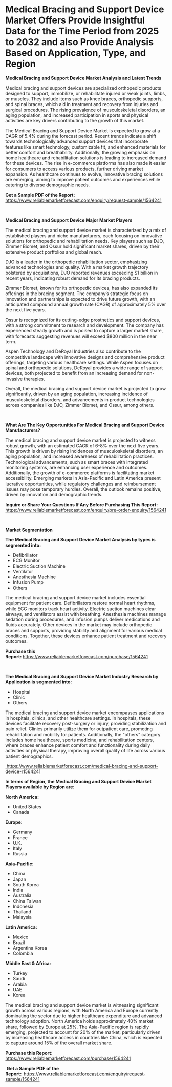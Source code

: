 <p><h1>Medical Bracing and Support Device Market Offers Provide Insightful Data for the Time Period from 2025 to 2032 and also Provide Analysis Based on Application, Type, and Region</h1></p><p><strong>Medical Bracing and Support Device Market Analysis and Latest Trends</strong></p>
<p><p>Medical bracing and support devices are specialized orthopedic products designed to support, immobilize, or rehabilitate injured or weak joints, limbs, or muscles. They include items such as knee braces, orthopedic supports, and spinal braces, which aid in treatment and recovery from injuries and surgical procedures. The rising prevalence of musculoskeletal disorders, an aging population, and increased participation in sports and physical activities are key drivers contributing to the growth of this market.</p><p>The Medical Bracing and Support Device Market is expected to grow at a CAGR of 5.4% during the forecast period. Recent trends indicate a shift towards technologically advanced support devices that incorporate features like smart technology, customizable fit, and enhanced materials for better comfort and breathability. Additionally, the growing emphasis on home healthcare and rehabilitation solutions is leading to increased demand for these devices. The rise in e-commerce platforms has also made it easier for consumers to access various products, further driving market expansion. As healthcare continues to evolve, innovative bracing solutions are emerging, aiming to improve patient outcomes and experiences while catering to diverse demographic needs.</p></p>
<p><strong>Get a Sample PDF of the Report:&nbsp;</strong> <a href="https://www.reliablemarketforecast.com/enquiry/request-sample/1564241?utm_campaign=2516&utm_medium=2&utm_source=Github&utm_content=ia&utm_term=16042025&utm_id=medical-bracing-and-support-device">https://www.reliablemarketforecast.com/enquiry/request-sample/1564241</a></p>
<p>&nbsp;</p>
<p><strong>Medical Bracing and Support Device Major Market Players</strong></p>
<p><p>The medical bracing and support device market is characterized by a mix of established players and niche manufacturers, each focusing on innovative solutions for orthopedic and rehabilitation needs. Key players such as DJO, Zimmer Biomet, and Ossur hold significant market shares, driven by their extensive product portfolios and global reach.</p><p>DJO is a leader in the orthopedic rehabilitation sector, emphasizing advanced technologies and quality. With a market growth trajectory bolstered by acquisitions, DJO reported revenues exceeding $1 billion in recent years, indicating robust demand for its bracing products.</p><p>Zimmer Biomet, known for its orthopedic devices, has also expanded its offerings in the bracing segment. The company’s strategic focus on innovation and partnerships is expected to drive future growth, with an anticipated compound annual growth rate (CAGR) of approximately 5% over the next five years.</p><p>Ossur is recognized for its cutting-edge prosthetics and support devices, with a strong commitment to research and development. The company has experienced steady growth and is poised to capture a larger market share, with forecasts suggesting revenues will exceed $800 million in the near term.</p><p>Aspen Technology and DeRoyal Industries also contribute to the competitive landscape with innovative designs and comprehensive product offerings, targeting various healthcare settings. While Aspen focuses on spinal and orthopedic solutions, DeRoyal provides a wide range of support devices, both projected to benefit from an increasing demand for non-invasive therapies.</p><p>Overall, the medical bracing and support device market is projected to grow significantly, driven by an aging population, increasing incidence of musculoskeletal disorders, and advancements in product technologies across companies like DJO, Zimmer Biomet, and Ossur, among others.</p></p>
<p>&nbsp;</p>
<p><strong>What Are The Key Opportunities For Medical Bracing and Support Device Manufacturers?</strong></p>
<p><p>The medical bracing and support device market is projected to witness robust growth, with an estimated CAGR of 6-8% over the next five years. This growth is driven by rising incidences of musculoskeletal disorders, an aging population, and increased awareness of rehabilitation practices. Technological advancements, such as smart braces with integrated monitoring systems, are enhancing user experience and outcomes. Additionally, the growth of e-commerce platforms is facilitating market accessibility. Emerging markets in Asia-Pacific and Latin America present lucrative opportunities, while regulatory challenges and reimbursement issues may pose temporary hurdles. Overall, the outlook remains positive, driven by innovation and demographic trends.</p></p>
<p><strong>Inquire or Share Your Questions If Any Before Purchasing This Report:</strong> <a href="https://www.reliablemarketforecast.com/enquiry/pre-order-enquiry/1564241?utm_campaign=2516&utm_medium=2&utm_source=Github&utm_content=ia&utm_term=16042025&utm_id=medical-bracing-and-support-device">https://www.reliablemarketforecast.com/enquiry/pre-order-enquiry/1564241</a></p>
<p>&nbsp;</p>
<p><strong>Market Segmentation</strong></p>
<p><strong>The Medical Bracing and Support Device Market Analysis by types is segmented into:</strong></p>
<p><ul><li>Defibrillator</li><li>ECG Monitor</li><li>Electric Suction Machine</li><li>Ventilator</li><li>Anesthesia Machine</li><li>Infusion Pump</li><li>Others</li></ul></p>
<p><p>The medical bracing and support device market includes essential equipment for patient care. Defibrillators restore normal heart rhythms, while ECG monitors track heart activity. Electric suction machines clear airways, and ventilators assist with breathing. Anesthesia machines manage sedation during procedures, and infusion pumps deliver medications and fluids accurately. Other devices in the market may include orthopedic braces and supports, providing stability and alignment for various medical conditions. Together, these devices enhance patient treatment and recovery outcomes.</p></p>
<p><strong>Purchase this Report:&nbsp;</strong><a href="https://www.reliablemarketforecast.com/purchase/1564241?utm_campaign=2516&utm_medium=2&utm_source=Github&utm_content=ia&utm_term=16042025&utm_id=medical-bracing-and-support-device">https://www.reliablemarketforecast.com/purchase/1564241</a></p>
<p>&nbsp;</p>
<p><strong>The Medical Bracing and Support Device Market Industry Research by Application is segmented into:</strong></p>
<p><ul><li>Hospital</li><li>Clinic</li><li>Others</li></ul></p>
<p><p>The medical bracing and support device market encompasses applications in hospitals, clinics, and other healthcare settings. In hospitals, these devices facilitate recovery post-surgery or injury, providing stabilization and pain relief. Clinics primarily utilize them for outpatient care, promoting rehabilitation and mobility for patients. Additionally, the "others" category includes home healthcare, sports medicine, and rehabilitation centers, where braces enhance patient comfort and functionality during daily activities or physical therapy, improving overall quality of life across various patient demographics.</p></p>
<p><a href="https://www.reliablemarketforecast.com/medical-bracing-and-support-device-r1564241?utm_campaign=2516&utm_medium=2&utm_source=Github&utm_content=ia&utm_term=16042025&utm_id=medical-bracing-and-support-device">&nbsp;https://www.reliablemarketforecast.com/medical-bracing-and-support-device-r1564241</a></p>
<p><strong>In terms of Region, the Medical Bracing and Support Device Market Players available by Region are:</strong></p>
<p>
    <p> <strong> North America: </strong>
        <ul>
            <li>United States</li>
            <li>Canada</li>
        </ul>
        </p> 
    <p> <strong> Europe: </strong>
        <ul>
            <li>Germany</li>
            <li>France</li>
            <li>U.K.</li>
            <li>Italy</li>
            <li>Russia</li>
        </ul>
        </p> 
    <p> <strong> Asia-Pacific: </strong>
        <ul>
            <li>China</li>
            <li>Japan</li>
            <li>South Korea</li>
            <li>India</li>
            <li>Australia</li>
            <li>China Taiwan</li>
            <li>Indonesia</li>
            <li>Thailand</li>
            <li>Malaysia</li>
        </ul>
        </p> 
    <p> <strong> Latin America: </strong>
        <ul>
            <li>Mexico</li>
            <li>Brazil</li>
            <li>Argentina Korea</li>
            <li>Colombia</li>
        </ul>
        </p> 
    <p> <strong> Middle East & Africa: </strong>
        <ul>
            <li>Turkey</li>
            <li>Saudi</li>
            <li>Arabia</li>
            <li>UAE</li>
            <li>Korea</li>
        </ul>
    </p>
    </p>
<p><p>The medical bracing and support device market is witnessing significant growth across various regions, with North America and Europe currently dominating the sector due to higher healthcare expenditure and advanced technology adoption. North America holds approximately 40% market share, followed by Europe at 25%. The Asia-Pacific region is rapidly emerging, projected to account for 20% of the market, particularly driven by increasing healthcare access in countries like China, which is expected to capture around 15% of the overall market share.</p></p>
<p><strong>Purchase this Report: </strong><a href="https://www.reliablemarketforecast.com/purchase/1564241?utm_campaign=2516&utm_medium=2&utm_source=Github&utm_content=ia&utm_term=16042025&utm_id=medical-bracing-and-support-device">https://www.reliablemarketforecast.com/purchase/1564241</a></p>
<p>&nbsp;<strong>Get a Sample PDF of the Report:&nbsp;&nbsp;</strong><a href="https://www.reliablemarketforecast.com/enquiry/request-sample/1564241?utm_campaign=2516&utm_medium=2&utm_source=Github&utm_content=ia&utm_term=16042025&utm_id=medical-bracing-and-support-device">https://www.reliablemarketforecast.com/enquiry/request-sample/1564241</a></p>
<p><strong></strong></p>
<p><p></p><p></p><p></p></p>